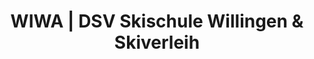 ---
title: "WIWA | DSV Skischule Willingen & Skiverleih"
url: /willingen-upland/wiwa-dsv-skischule-willingen-und-skiverleih/
shop: Mieten
---